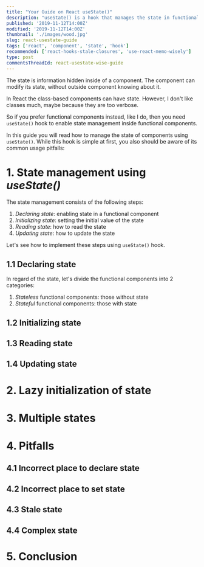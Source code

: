```yaml
---
title: "Your Guide on React useState()"
description: "useState() is a hook that manages the state in functional React components."
published: '2019-11-12T14:00Z'
modified: '2019-11-12T14:00Z'
thumbnail: './images/wood.jpg'
slug: react-usestate-guide
tags: ['react', 'component', 'state', 'hook']
recommended: ['react-hooks-stale-closures', 'use-react-memo-wisely']
type: post
commentsThreadId: react-usestate-wise-guide
---
```


The state is information hidden inside of a component. The component can modify its state, without outside component knowing about it.  

In React the class-based components can have state. However, I don't like classes much, maybe because they are too verbose.  

So if you prefer functional components instead, like I do, then you need `useState()` hook to enable state management inside functional components.  

In this guide you will read how to manage the state of components using `useState()`. While this hook is simple at first, you also should be aware of its common usage pitfalls: 

# 1. State management using *useState()*

The state management consists of the following steps:

1. *Declaring state*: enabling state in a functional component
2. *Initializing state*: setting the initial value of the state
3. *Reading state*: how to read the state
4. *Updating state*: how to update the state

Let's see how to implement these steps using `useState()` hook.  

## 1.1 Declaring state

In regard of the state, let's divide the functional components into 2 categories:

1. *Stateless* functional components: those without state
2. *Stateful* functional components: those with state

## 1.2 Initializing state

## 1.3 Reading state

## 1.4 Updating state

# 2. Lazy initialization of state

# 3. Multiple states

# 4. Pitfalls

## 4.1 Incorrect place to declare state

## 4.2 Incorrect place to set state

## 4.3 Stale state

## 4.4 Complex state

# 5. Conclusion